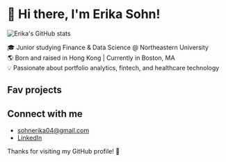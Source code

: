 # 👋 Hi there, I'm Erika Sohn!
![Erika's GitHub stats](https://github-readme-stats.vercel.app/api?username=sohnerika&show_icons=true&theme=default)

🎓 Junior studying Finance & Data Science @ Northeastern University  
🌎 Born and raised in Hong Kong | Currently in Boston, MA  
💡 Passionate about portfolio analytics, fintech, and healthcare technology  

## Fav projects

## Connect with me
- [sohnerika04@gmail.com](mailto:sohnerika04@gmail.com)
- [LinkedIn](https://www.linkedin.com/in/erika-sohn-770212281)

Thanks for visiting my GitHub profile! 🧚
